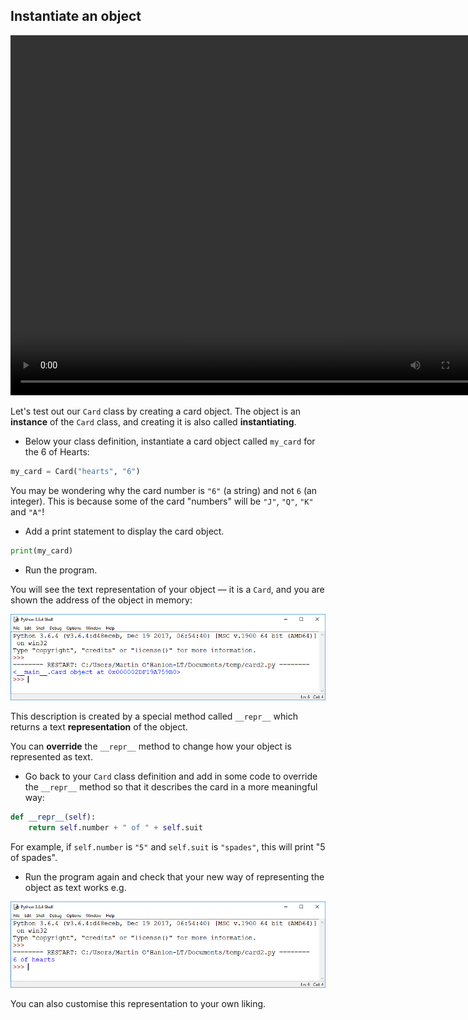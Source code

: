 ## Instantiate an object

<video width="768" height="576" controls>
<source src="resources/clip2.mp4" type="video/mp4">
Your browser does not support the video tag, so try FireFox or Chrome.
</video>

Let's test out our `Card` class by creating a card object. The object is an **instance** of the `Card` class, and creating it is also called **instantiating**.

+ Below your class definition, instantiate a card object called `my_card` for the 6 of Hearts:

```python
my_card = Card("hearts", "6")
```

You may be wondering why the card number is `"6"` (a string) and not `6` (an integer). This is because some of the card "numbers" will be `"J"`, `"Q"`, `"K"` and `"A"`!

+ Add a print statement to display the card object.

```python
print(my_card)
```

+ Run the program. 

You will see the text representation of your object — it is a `Card`, and you are shown the address of the object in memory:

![<__main__.Card object at 0x000002A437045978>](images/repr1.png)

This description is created by a special method called `__repr__` which returns a text **representation** of the object.

You can **override** the `__repr__` method to change how your object is represented as text.

+ Go back to your `Card` class definition and add in some code to override the `__repr__` method so that it describes the card in a more meaningful way:

```python
def __repr__(self):
    return self.number + " of " + self.suit
```

For example, if `self.number` is `"5"` and `self.suit` is `"spades"`, this will print "5 of spades".

+ Run the program again and check that your new way of representing the object as text works e.g.

![6 of hearts](images/repr2.png)

You can also customise this representation to your own liking.

